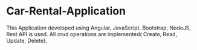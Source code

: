 # Car-Rental-Application
This Application developed using Angular, JavaScript, Bootstrap, NodeJS, Rest API is used. All crud operations are implemented( Create, Read, Update, Delete).
